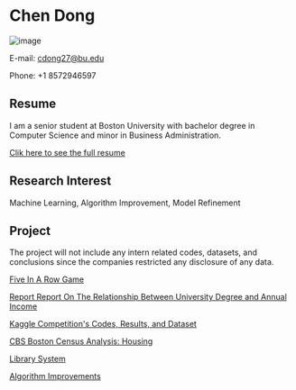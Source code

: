 # Chen Dong

![image](https://user-images.githubusercontent.com/90412105/147158392-f0d2d5bd-eb83-4d33-8bff-6a653f76602b.png)

E-mail: cdong27@bu.edu

Phone: +1 8572946597

## Resume
I am a senior student at Boston University with bachelor degree in Computer Science and minor in Business Administration. 

[Clik here to see the full resume](https://github.com/ChenDong0427/Resume)


## Research Interest
Machine Learning, Algorithm Improvement, Model Refinement 

## Project
The project will not include any intern related codes, datasets, and conclusions since the companies restricted any disclosure of any data.

[Five In A Row Game](https://github.com/ChenDong0427/Five-In-A-Row-Game)

[Report Report On The Relationship Between University Degree and Annual Income](https://github.com/ChenDong0427/University-Degree-and-Income-Report)

[Kaggle Competition's Codes, Results, and Dataset](https://github.com/ChenDong0427/Kaggle-Competition)

[CBS Boston Census Analysis: Housing](https://github.com/ChenDong0427/CBS-Boston-Census-Analysis)

[Library System](https://github.com/ChenDong0427/Library-System)

[Algorithm Improvements](https://github.com/ChenDong0427/Algorithm-Improvement)

